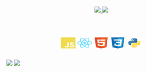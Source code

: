 <div align="center"><br>
    <a href="https://github.com/MiguelLucasSantoss">
        <img height="165" src="https://github-readme-stats.vercel.app/api?username=MiguelLucasSantoss&show_icons=true&theme=moltack&include_all_commits=true&count_private=true"/>
        <img height="165" src="https://github-readme-stats.vercel.app/api/top-langs/?username=MiguelLucasSantoss&layout=compact&langs_count=10&theme=moltack"/>
    </a>
</div>

## 

<div style="display: inline_block"><br>
<div align="center"><br>
  <img align="center" alt="Rafa-Js" height="30" width="40" src="https://raw.githubusercontent.com/devicons/devicon/master/icons/javascript/javascript-plain.svg">
  <img align="center" alt="Rafa-React" height="30" width="40" src="https://raw.githubusercontent.com/devicons/devicon/master/icons/react/react-original.svg">
  <img align="center" alt="Rafa-HTML" height="30" width="40" src="https://raw.githubusercontent.com/devicons/devicon/master/icons/html5/html5-original.svg">
  <img align="center" alt="Rafa-CSS" height="30" width="40" src="https://raw.githubusercontent.com/devicons/devicon/master/icons/css3/css3-original.svg">
  <img align="center" alt="Rafa-Python" height="30" width="40" src="https://raw.githubusercontent.com/devicons/devicon/master/icons/python/python-original.svg"></div>
</div>

  ##
 
<div> 
  <a href="" target="_blank"><img src="https://img.shields.io/badge/-Instagram-%23E4405F?style=for-the-badge&logo=instagram&logoColor=white" target="_blank"></a> 
  <a href="" target="_blank"><img src="https://img.shields.io/badge/-LinkedIn-%230077B5?style=for-the-badge&logo=linkedin&logoColor=white" target="_blank"></a> 
  
</div>
